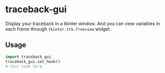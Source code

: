 # traceback-gui
Display your traceback in a tkinter window. And you can view variables in each frame through `tkinter.ttk.Treeview` widget.

## Usage
```python
import traceback_gui
traceback_gui.set_hook()
# Your code here.
```
